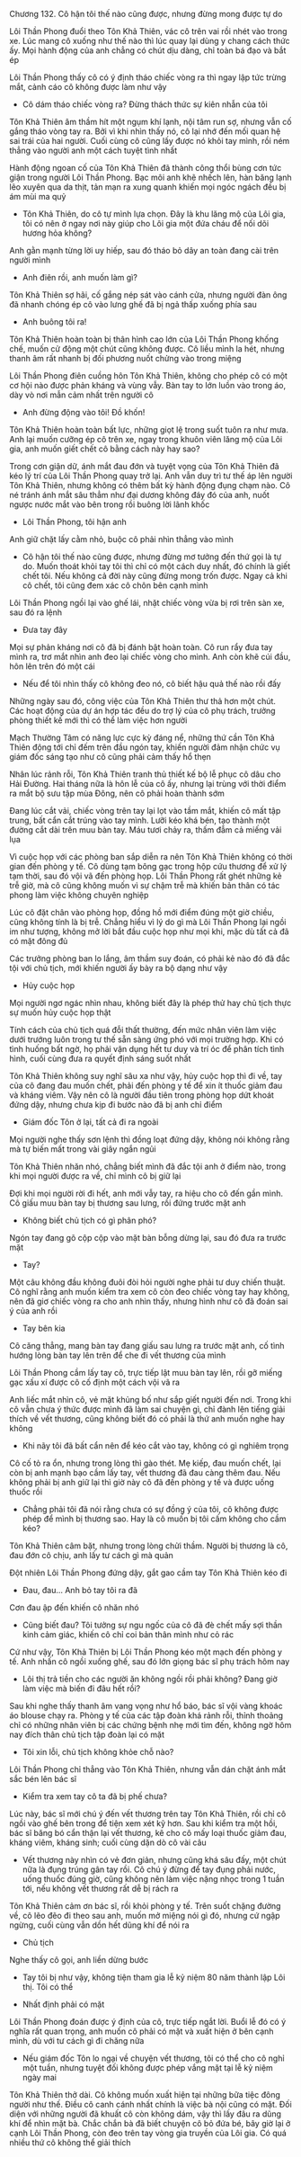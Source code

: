 




Chương 132. Cô hận tôi thế nào cũng được, nhưng đừng mong được tự do

Lôi Thần Phong đuổi theo Tôn Khả Thiên, vác cô trên vai rồi nhét vào trong xe. Lúc mang cô xuống như thế nào thì lúc quay lại dùng y chang cách thức ấy. Mọi hành động của anh chẳng có chút dịu dàng, chỉ toàn bá đạo và bắt ép

Lôi Thần Phong thấy cô có ý định tháo chiếc vòng ra thì ngay lập tức trừng mắt, cảnh cáo cô không được làm như vậy

- Cô dám tháo chiếc vòng ra? Đừng thách thức sự kiên nhẫn của tôi

Tôn Khả Thiên âm thầm hít một ngụm khí lạnh, nội tâm run sợ, nhưng vẫn cố gắng tháo vòng tay ra. Bởi vì khi nhìn thấy nó, cô lại nhớ đến mối quan hệ sai trái của hai người. Cuối cùng cô cũng lấy được nó khỏi tay mình, rồi ném thẳng vào người anh một cách tuyệt tình nhất

Hành động ngoan cố của Tôn Khả Thiên đã thành công thổi bùng cơn tức giận trong người Lôi Thần Phong. Bạc môi anh khẽ nhếch lên, hàn băng lạnh lẽo xuyên qua da thịt, tản mạn ra xung quanh khiến mọi ngóc ngách đều bị ám mùi ma quỷ

- Tôn Khả Thiên, do cô tự mình lựa chọn. Đây là khu lăng mộ của Lôi gia, tôi có nên ở ngay nơi này giúp cho Lôi gia một đứa cháu để nối dõi hương hỏa không?

Anh gằn mạnh từng lời uy hiếp, sau đó tháo bỏ dây an toàn đang cài trên người mình

- Anh điên rồi, anh muốn làm gì?

Tôn Khả Thiên sợ hãi, cố gắng nép sát vào cánh cửa, nhưng người đàn ông đã nhanh chóng ép cô vào lưng ghế đã bị ngả thấp xuống phía sau

- Anh buông tôi ra!

Tôn Khả Thiên hoàn toàn bị thân hình cao lớn của Lôi Thần Phong khống chế, muốn cử động một chút cũng không được. Cô liều mình la hét, nhưng thanh âm rất nhanh bị đối phương nuốt chửng vào trong miệng

Lôi Thần Phong điên cuồng hôn Tôn Khả Thiên, không cho phép cô có một cơ hội nào được phản kháng và vùng vẫy. Bàn tay to lớn luồn vào trong áo, dày vò nơi mẫn cảm nhất trên người cô

- Anh đừng động vào tôi! Đồ khốn!

Tôn Khả Thiên hoàn toàn bất lực, những giọt lệ trong suốt tuôn ra như mưa. Anh lại muốn cưỡng ép cô trên xe, ngay trong khuôn viên lăng mộ của Lôi gia, anh muốn giết chết cô bằng cách này hay sao?

Trong cơn giận dữ, ánh mắt đau đớn và tuyệt vọng của Tôn Khả Thiên đã kéo lý trí của Lôi Thần Phong quay trở lại. Anh vẫn duy trì tư thế áp lên người Tôn Khả Thiên, nhưng không có thêm bất kỳ hành động đụng chạm nào. Cô né tránh ánh mắt sâu thẳm như đại dương không đáy đó của anh, nuốt ngược nước mắt vào bên trong rồi buông lời lãnh khốc

- Lôi Thần Phong, tôi hận anh

Anh giữ chặt lấy cằm nhỏ, buộc cô phải nhìn thẳng vào mình

- Cô hận tôi thế nào cũng được, nhưng đừng mơ tưởng đến thứ gọi là tự do. Muốn thoát khỏi tay tôi thì chỉ có một cách duy nhất, đó chính là giết chết tôi. Nếu không cả đời này cũng đừng mong trốn được. Ngay cả khi cô chết, tôi cũng đem xác cô chôn bên cạnh mình

Lôi Thần Phong ngồi lại vào ghế lái, nhặt chiếc vòng vừa bị rơi trên sàn xe, sau đó ra lệnh

- Đưa tay đây

Mọi sự phản kháng nơi cô đã bị đánh bật hoàn toàn. Cô run rẩy đưa tay mình ra, trơ mắt nhìn anh đeo lại chiếc vòng cho mình. Anh còn khẽ cúi đầu, hôn lên trên đó một cái

- Nếu để tôi nhìn thấy cô không đeo nó, cô biết hậu quả thế nào rồi đấy

Những ngày sau đó, công việc của Tôn Khả Thiên thư thả hơn một chút. Các hoạt động của dự án hợp tác đều do trợ lý của cô phụ trách, trưởng phòng thiết kế mới thì có thể làm việc hơn người

Mạch Thường Tâm có năng lực cực kỳ đáng nể, những thứ cần Tôn Khả Thiên động tới chỉ đếm trên đầu ngón tay, khiến người đảm nhận chức vụ giám đốc sáng tạo như cô cũng phải cảm thấy hổ thẹn

Nhân lúc rảnh rỗi, Tôn Khả Thiên tranh thủ thiết kế bộ lễ phục cô dâu cho Hải Đường. Hai tháng nữa là hôn lễ của cô ấy, nhưng lại trùng với thời điểm ra mắt bộ sưu tập mùa Đông, nên cô phải hoàn thành sớm

Đang lúc cắt vải, chiếc vòng trên tay lại lọt vào tầm mắt, khiến cô mất tập trung, bất cẩn cắt trúng vào tay mình. Lưỡi kéo khá bén, tạo thành một đường cắt dài trên muu bàn tay. Máu tươi chảy ra, thấm đẫm cả miếng vải lụa

Vì cuộc họp với các phòng ban sắp diễn ra nên Tôn Khả Thiên không có thời gian đến phòng y tế. Cô dùng tạm bông gạc trong hộp cứu thương để xử lý tạm thời, sau đó vội vã đến phòng họp. Lôi Thần Phong rất ghét những kẻ trễ giờ, mà cô cũng không muốn vì sự chậm trễ mà khiến bản thân có tác phong làm việc không chuyên nghiệp

Lúc cô đặt chân vào phòng họp, đồng hồ mới điểm đúng một giờ chiều, cũng không tính là bị trễ. Chẳng hiểu vì lý do gì mà Lôi Thần Phong lại ngồi im như tượng, không mở lời bắt đầu cuộc họp như mọi khi, mặc dù tất cả đã có mặt đông đủ

Các trưởng phòng ban lo lắng, âm thầm suy đoán, có phải kẻ nào đó đã đắc tội với chủ tịch, mới khiến người ấy bày ra bộ dạng như vậy

- Hủy cuộc họp

Mọi người ngơ ngác nhìn nhau, không biết đây là phép thử hay chủ tịch thực sự muốn hủy cuộc họp thật

Tính cách của chủ tịch quá đỗi thất thường, đến mức nhân viên làm việc dưới trướng luôn trong tư thế sẵn sàng ứng phó với mọi trường hợp. Khi có tình huống bất ngờ, họ phải vận dụng hết tư duy và trí óc để phân tích tình hình, cuối cùng đưa ra quyết định sáng suốt nhất

Tôn Khả Thiên không suy nghĩ sâu xa như vậy, hủy cuộc họp thì đi về, tay của cô đang đau muốn chết, phải đến phòng y tế để xin ít thuốc giảm đau và kháng viêm. Vậy nên cô là người đầu tiên trong phòng họp dứt khoát đứng dậy, nhưng chưa kịp đi bước nào đã bị anh chỉ điểm

- Giám đốc Tôn ở lại, tất cả đi ra ngoài

Mọi người nghe thấy sơn lệnh thì đồng loạt đứng dậy, không nói không rằng mà tự biến mất trong vài giây ngắn ngủi

Tôn Khả Thiên nhăn nhó, chẳng biết mình đã đắc tội anh ở điểm nào, trong khi mọi người được ra về, chỉ mình cô bị giữ lại

Đợi khi mọi người rời đi hết, anh mới vẫy tay, ra hiệu cho cô đến gần mình. Cô giấu muu bàn tay bị thương sau lưng, rồi đứng trước mặt anh

- Không biết chủ tịch có gì phân phó?

Ngón tay đang gõ cộp cộp vào mặt bàn bỗng dừng lại, sau đó đưa ra trước mặt

- Tay?

Một câu không đầu không đuôi đòi hỏi người nghe phải tư duy chiến thuật. Cô nghĩ rằng anh muốn kiểm tra xem cô còn đeo chiếc vòng tay hay không, nên đã giơ chiếc vòng ra cho anh nhìn thấy, nhưng hình như cô đã đoán sai ý của anh rồi

- Tay bên kia

Cô căng thẳng, mang bàn tay đang giấu sau lưng ra trước mặt anh, cố tình hướng lòng bàn tay lên trên để che đi vết thương của mình

Lôi Thần Phong cầm lấy tay cô, trực tiếp lật muu bàn tay lên, rồi gỡ miếng gạc xấu xí được cô cố định một cách vội vã ra

Anh liếc mắt nhìn cô, vẻ mặt khủng bố như sắp giết người đến nơi. Trong khi cô vẫn chưa ý thức được mình đã làm sai chuyện gì, chỉ đành lên tiếng giải thích về vết thương, cũng không biết đó có phải là thứ anh muốn nghe hay không

- Khi nãy tôi đã bất cẩn nên để kéo cắt vào tay, không có gì nghiêm trọng

Cô cố tỏ ra ổn, nhưng trong lòng thì gào thét. Mẹ kiếp, đau muốn chết, lại còn bị anh mạnh bạo cầm lấy tay, vết thương đã đau càng thêm đau. Nếu không phải bị anh giữ lại thì giờ này cô đã đến phòng y tế và được uống thuốc rồi

- Chẳng phải tôi đã nói rằng chưa có sự đồng ý của tôi, cô không được phép để mình bị thương sao. Hay là cô muốn bị tôi cấm không cho cầm kéo?

Tôn Khả Thiên câm bặt, nhưng trong lòng chửi thầm. Người bị thương là cô, đau đớn cô chịu, anh lấy tư cách gì mà quản

Đột nhiên Lôi Thần Phong đứng dậy, gắt gao cầm tay Tôn Khả Thiên kéo đi

- Đau, đau... Anh bỏ tay tôi ra đã

Cơn đau ập đến khiến cô nhăn nhó

- Cũng biết đau? Tôi tưởng sự ngu ngốc của cô đã đè chết mấy sợi thần kinh cảm giác, khiến cô chỉ coi bản thân mình như cỏ rác

Cứ như vậy, Tôn Khả Thiên bị Lôi Thần Phong kéo một mạch đến phòng y tế. Anh nhấn cô ngồi xuống ghế, sau đó lớn giọng bác sĩ phụ trách hôm nay

- Lôi thị trả tiền cho các người ăn không ngồi rồi phải không? Đang giờ làm việc mà biến đi đâu hết rồi?

Sau khi nghe thấy thanh âm vang vọng như hổ báo, bác sĩ vội vàng khoác áo blouse chạy ra. Phòng y tế của các tập đoàn khá rảnh rỗi, thỉnh thoảng chỉ có những nhân viên bị các chứng bệnh nhẹ mới tìm đến, không ngờ hôm nay đích thân chủ tịch tập đoàn lại có mặt

- Tôi xin lỗi, chủ tịch không khỏe chỗ nào?

Lôi Thần Phong chỉ thẳng vào Tôn Khả Thiên, nhưng vẫn dán chặt ánh mắt sắc bén lên bác sĩ

- Kiểm tra xem tay cô ta đã bị phế chưa?

Lúc này, bác sĩ mới chú ý đến vết thương trên tay Tôn Khả Thiên, rồi chỉ cô ngồi vào ghế bên trong để tiện xem xét kỹ hơn. Sau khi kiểm tra một hồi, bác sĩ băng bó cẩn thận lại vết thương, kê cho cô mấy loại thuốc giảm đau, kháng viêm, kháng sinh; cuối cùng dặn dò cô vài câu

- Vết thương này nhìn có vẻ đơn giản, nhưng cũng khá sâu đấy, một chút nữa là đụng trúng gân tay rồi. Cô chú ý đừng để tay đụng phải nước, uống thuốc đúng giờ, cũng không nên làm việc nặng nhọc trong 1 tuần tới, nếu không vết thương rất dễ bị rách ra

Tôn Khả Thiên cảm ơn bác sĩ, rồi khỏi phòng y tế. Trên suốt chặng đường về, cô lẽo đẽo đi theo sau anh, muốn mở miệng nói gì đó, nhưng cứ ngập ngừng, cuối cùng vẫn dồn hết dũng khí để nói ra

- Chủ tịch

Nghe thấy cô gọi, anh liền dừng bước

- Tay tôi bị như vậy, không tiện tham gia lễ kỷ niệm 80 năm thành lập Lôi thị. Tôi có thể

- Nhất định phải có mặt

Lôi Thần Phong đoán được ý định của cô, trực tiếp ngắt lời. Buổi lễ đó có ý nghĩa rất quan trọng, anh muốn cô phải có mặt và xuất hiện ở bên cạnh mình, dù với tư cách gì đi chăng nữa

- Nếu giám đốc Tôn lo ngại về chuyện vết thương, tôi có thể cho cô nghỉ một tuần, nhưng tuyệt đối không được phép vắng mặt tại lễ kỷ niệm ngày mai

Tôn Khả Thiên thở dài. Cô không muốn xuất hiện tại những bữa tiệc đông người như thế. Điều cô canh cánh nhất chính là việc bà nội cũng có mặt. Đối diện với những người đã khuất cô còn không dám, vậy thì lấy đâu ra dũng khí để nhìn mặt bà. Chắc chắn bà đã biết chuyện cô bỏ đứa bé, bây giờ lại ở cạnh Lôi Thần Phong, còn đeo trên tay vòng gia truyền của Lôi gia. Có quá nhiều thứ cô không thể giải thích




